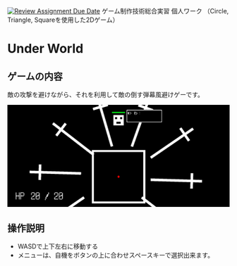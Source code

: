 [![Review Assignment Due Date](https://classroom.github.com/assets/deadline-readme-button-22041afd0340ce965d47ae6ef1cefeee28c7c493a6346c4f15d667ab976d596c.svg)](https://classroom.github.com/a/l0taWXbI)
ゲーム制作技術総合実習 個人ワーク
（Circle, Triangle, Squareを使用した2Dゲーム）

# Under World

## ゲームの内容
敵の攻撃を避けながら、それを利用して敵の倒す弾幕風避けゲーです。

![画面イメージ](docs/images/game_image01.png)

## 操作説明
- WASDで上下左右に移動する
- メニューは、自機をボタンの上に合わせスペースキーで選択出来ます。